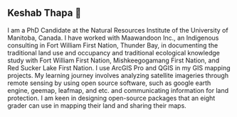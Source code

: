 ## Keshab Thapa 👋

I am a PhD Candidate at the Natural Resources Institute of the University of Manitoba, Canada. I have worked with Maawandoon Inc., an Indigenous consulting in Fort William First Nation, Thunder Bay, in documenting the traditional land use and occupancy and traditional ecological knowledge study with Fort William First Nation, Mishkeegogamang First Nation, and Red Sucker Lake First Nation. I use ArcGIS Pro and QGIS in my GIS mapping projects. My learning journey involves analyzing satellite imageries through remote sensing by using open source software, such as google earth engine, geemap, leafmap, and etc. and communicating information for land protection. I am keen in designing open-source packages that an eight grader can use in mapping their land and sharing their maps.
